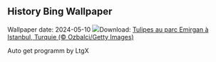 ## History Bing Wallpaper
Wallpaper date: 2024-05-10
![](https://www.bing.com/th?id=OHR.EmirganPark_FR-CA1994360885_UHD.jpg&w=1000)Download: [Tulipes au parc Emirgan à Istanbul, Turquie (© Ozbalci/Getty Images)](https://www.bing.com/th?id=OHR.EmirganPark_FR-CA1994360885_UHD.jpg)

Auto get programm by LtgX
